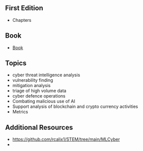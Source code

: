 ## First Edition

* Chapters

## Book

* [Book](https://www.amazon.com/dp/B0DPP9D2CG/ref=sr_1_7?dib=eyJ2IjoiMSJ9.bApUA9hizmqT4KmUzyw0MmGMbseIAu0evr9DNXfpWl6Bl5IjHxyMDF96afR0mZofGFn4wMfM1i83-8y-E-yTexSGITYY7cEi_ezoIXMQklBGOBYKHtta0ozu2ubYdBefA0xljACwL2T2dUUYYhzVow.nJ6-Xx23rORQwYeyio5dUEBQQCi-PvVjdnE9EG4Rv7w&dib_tag=se&qid=1733499371&refinements=p_27%3ARicardo+A+Calix&s=books&sr=1-7&text=Ricardo+A+Calix)

## Topics

* cyber threat intelligence analysis
* vulnerability finding
* mitigation analysis
* triage of high volume data
* cyber defence operations
* Combating malicious use of AI
* Support analysis of blockchain and crypto currency activities
* Metrics

## Additional Resources

* https://github.com/rcalix1/STEM/tree/main/MLCyber
* 
  
